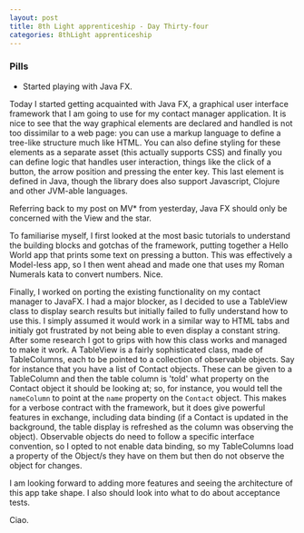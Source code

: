 ```yaml
---
layout: post
title: 8th Light apprenticeship - Day Thirty-four
categories: 8thLight apprenticeship
---
```


### Pills
- Started playing with Java FX.

Today I started getting acquainted with Java FX, a graphical user interface
framework that I am going to use for my contact manager application.
It is nice to see that the way graphical elements are declared and handled is not
too dissimilar to a web page: you can use a markup language to define a tree-like
structure much like HTML. You can also define styling for these elements as a
separate asset (this actually supports CSS) and finally you can define logic that
handles user interaction, things like the click of a button, the arrow position
and pressing the enter key. This last element is defined in Java, though the
library does also support Javascript, Clojure and other JVM-able languages.

Referring back to my post on MV\* from yesterday, Java FX should only be concerned
with the View and the star.

To familiarise myself, I first looked at the most basic tutorials to understand
the building blocks and gotchas of the framework, putting together a Hello World
app that prints some text on pressing a button. This was effectively a Model-less
app, so I then went ahead and made one that uses my Roman Numerals kata to
convert numbers. Nice.

Finally, I worked on porting the existing functionality on my contact manager to
JavaFX. I had a major blocker, as I decided to use a TableView class to display
search results but initially failed to fully understand how to use this. I simply
assumed it would work in a similar way to HTML tabs and initialy got frustrated by
not being able to even display a constant string. After some research I got to
grips with how this class works and managed to make it work. A TableView is a
fairly sophisticated class, made of TableColumns, each to be pointed to a collection
of observable objects. Say for instance that you have a list of Contact objects.
These can be given to a TableColumn and then the table column is 'told' what
property on the Contact object it should be looking at; so, for instance, you
would tell the `nameColumn` to point at the `name` property on the `Contact` object.
This makes for a verbose contract with the framework, but it does give powerful
features in exchange, including data binding (if a Contact is updated in the
background, the table display is refreshed as the column was observing the object).
Observable objects do need to follow a specific interface convention, so I opted
to not enable data binding, so my TableColumns load a property of the Object/s
they have on them but then do not observe the object for changes.

I am looking forward to adding more features and seeing the architecture of this
app take shape. I also should look into what to do about acceptance tests.

Ciao.
